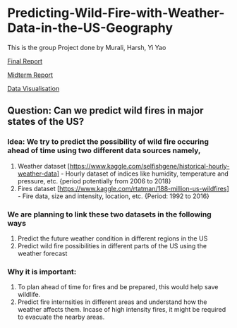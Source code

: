 # Predicting-Wild-Fire-with-Weather-Data-in-the-US-Geography
This is the group Project done by Murali, Harsh, Yi Yao

[Final Report](https://cornell.box.com/s/zj8z73lu1ve8ehfjryt69nfnectls2s0)

[Midterm Report](https://github.com/muralits98/Predicting-Wild-Fire-with-Weather-Data-in-the-US-Geography/blob/master/report/midterm/midterm_report.pdf)

[Data Visualisation](https://leafyao8621.github.io/firevisualization.github.io/)

## Question: Can we predict wild fires in major states of the US?

### Idea: We try to predict the possibility of wild fire occuring ahead of time using two different data sources namely, 
1. Weather dataset [https://www.kaggle.com/selfishgene/historical-hourly-weather-data] - Hourly dataset of indices like humidity, temperature and pressure, etc. {period potentially from 2006 to 2018}
2. Fires dataset [https://www.kaggle.com/rtatman/188-million-us-wildfires] - Fire data, size and intensity, location, etc. {Period: 1992 to 2016}

### We are planning to link these two datasets in the following ways

1. Predict the future weather condition in different regions in the US
2. Predict wild fire possibilities in different parts of the US using the weather forecast

### Why it is important:
1. To plan ahead of time for fires and be prepared, this would help save wildlife.
2. Predict fire internsities in different areas and understand how the weather affects them. Incase of high intensity fires, it might be required to evacuate the nearby areas.
